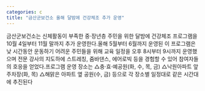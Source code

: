 ```yaml
---
categories: c
title: "금산군보건소 올해 달밤에 건강체조 추가 운영"
---
```

금산군보건소는 신체활동이 부족한 중·장년층 주민을 위한 달밤에 건강체조 프로그램을 10월 4일부터 11월 말까지 추가 운영한다.올해 5월부터 6월까지 운영된 이 프로그램은 낮 시간동안 운동하기 어려운 주민들을 위해 교육 일정을 오후 8시부터 9시까지 운영했으며 전문 강사의 지도하에 스트레칭, 줌바댄스, 에어로빅 등을 경험할 수 있어 참여자들의 호응을 얻었다.프로그램 운영 장소는 △충·효·예공원(화, 수, 목, 금) △낙원아파트 앞 주차장(화, 목) △해맑은 아파트 옆 공원(수, 금) 등으로 각 장소별 일정대로 같은 시간대에 추진된다